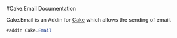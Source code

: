 #Cake.Email Documentation

Cake.Email is an Addin for [Cake](http://cakebuild.net/) which allows the sending of email.

```csharp
#addin Cake.Email
```